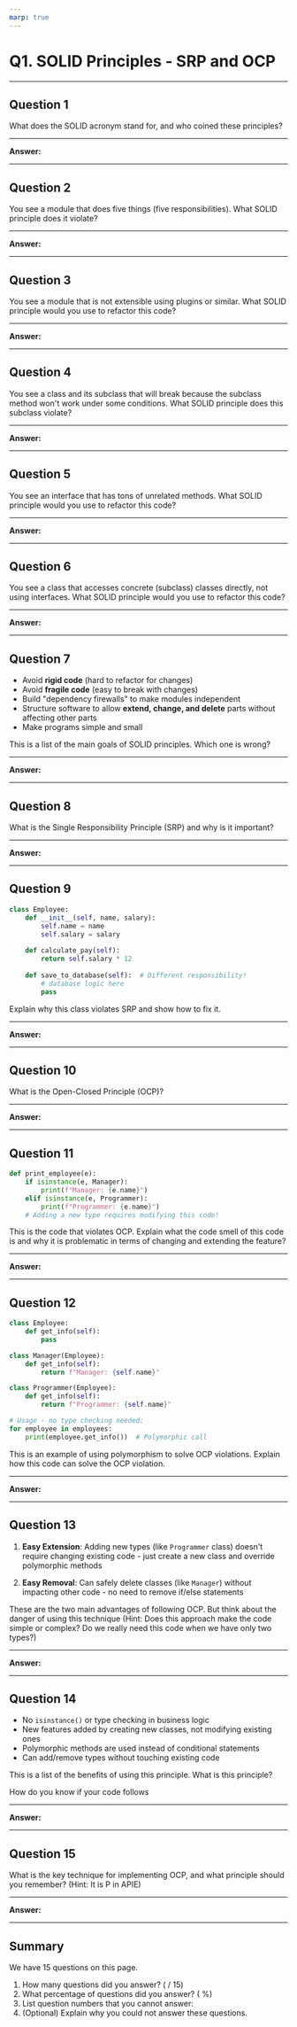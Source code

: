 ```yaml
---
marp: true
---
```


# Q1. SOLID Principles - SRP and OCP

---

## Question 1

What does the SOLID acronym stand for, and who coined these principles?

---

**Answer:**

---

## Question 2

You see a module that does five things (five responsibilities). What SOLID principle does it violate?

---

**Answer:**

---

## Question 3

You see a module that is not extensible using plugins or similar. What SOLID principle would you use to refactor this code?

---

**Answer:**

---

## Question 4

You see a class and its subclass that will break because the subclass method won't work under some conditions. What SOLID principle does this subclass violate?

---

**Answer:**

---

## Question 5

You see an interface that has tons of unrelated methods. What SOLID principle would you use to refactor this code?

---

**Answer:**

---

## Question 6

You see a class that accesses concrete (subclass) classes directly, not using interfaces. What SOLID principle would you use to refactor this code?

---

**Answer:**

---

## Question 7

- Avoid **rigid code** (hard to refactor for changes)
- Avoid **fragile code** (easy to break with changes)
- Build "dependency firewalls" to make modules independent
- Structure software to allow **extend, change, and delete** parts without affecting other parts
- Make programs simple and small

This is a list of the main goals of SOLID principles.
Which one is wrong?

---

**Answer:**

---

## Question 8

What is the Single Responsibility Principle (SRP) and why is it important?

---

**Answer:**

---

## Question 9

```python
class Employee:
    def __init__(self, name, salary):
        self.name = name
        self.salary = salary
    
    def calculate_pay(self):
        return self.salary * 12
    
    def save_to_database(self):  # Different responsibility!
        # database logic here
        pass
```

Explain why this class violates SRP and show how to fix it.

---

**Answer:**

---

## Question 10

What is the Open-Closed Principle (OCP)?

---

**Answer:**

---

## Question 11

```python
def print_employee(e):
    if isinstance(e, Manager):
        print(f"Manager: {e.name}")
    elif isinstance(e, Programmer):
        print(f"Programmer: {e.name}")
    # Adding a new type requires modifying this code!
```

This is the code that violates OCP.
Explain what the code smell of this code is and why it is problematic in terms of changing and extending the feature?

---

**Answer:**

---

## Question 12

```python
class Employee:
    def get_info(self):
        pass

class Manager(Employee):
    def get_info(self):
        return f"Manager: {self.name}"

class Programmer(Employee):
    def get_info(self):
        return f"Programmer: {self.name}"

# Usage - no type checking needed:
for employee in employees:
    print(employee.get_info())  # Polymorphic call
```

This is an example of using polymorphism to solve OCP violations. Explain how this code can solve the OCP violation.

---

**Answer:**

---

## Question 13

1. **Easy Extension**: Adding new types (like `Programmer` class) doesn't require changing existing code - just create a new class and override polymorphic methods

2. **Easy Removal**: Can safely delete classes (like `Manager`) without impacting other code - no need to remove if/else statements

These are the two main advantages of following OCP. But think about the danger of using this technique (Hint: Does this approach make the code simple or complex? Do we really need this code when we have only two types?)

---

**Answer:**

---

## Question 14

- No `isinstance()` or type checking in business logic
- New features added by creating new classes, not modifying existing ones
- Polymorphic methods are used instead of conditional statements
- Can add/remove types without touching existing code

This is a list of the benefits of using this principle. What is this principle?

How do you know if your code follows

---

**Answer:**

---

## Question 15

What is the key technique for implementing OCP, and what principle should you remember?
(Hint: It is P in APIE)

---

**Answer:**

---

## Summary

We have 15 questions on this page.

1. How many questions did you answer? ( / 15)
2. What percentage of questions did you answer? (  %)
3. List question numbers that you cannot answer:
4. (Optional) Explain why you could not answer these questions.